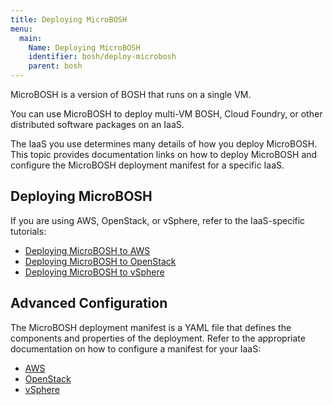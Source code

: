 ```yaml
---
title: Deploying MicroBOSH
menu:
  main:
    Name: Deploying MicroBOSH
    identifier: bosh/deploy-microbosh
    parent: bosh
---
```


MicroBOSH is a version of BOSH that runs on a single VM.

You can use MicroBOSH to deploy multi-VM BOSH, Cloud Foundry, or other
distributed software packages on an IaaS.

The IaaS you use determines many details of how you deploy MicroBOSH.
This topic provides documentation links on how to deploy MicroBOSH and configure the MicroBOSH deployment manifest for a specific IaaS.

## <a id="configure-local"></a>Deploying MicroBOSH ##

If you are using AWS, OpenStack, or vSphere, refer to the IaaS-specific tutorials:

* [Deploying MicroBOSH to AWS](./deploy-microbosh-to-aws.html)
* [Deploying MicroBOSH to OpenStack](./deploy-microbosh-to-openstack.html)
* [Deploying MicroBOSH to vSphere](./deploy-microbosh-to-vsphere.html)

## <a id="create-manifest"></a> Advanced Configuration ##

The MicroBOSH deployment manifest is a YAML file that defines the components and
properties of the deployment. Refer to the appropriate documentation on how to configure a manifest for your IaaS:

* [AWS](./create-micro-manifest.html#ex-aws)
* [OpenStack](./create-micro-manifest.html#ex-openstack)
* [vSphere](./create-micro-manifest.html#ex-vsphere)
